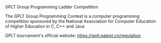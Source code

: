 GPLT Group Programming Ladder Competition

The GPLT Group Programming Contest is a computer programming competition sponsored by the National Association for Computer Education of Higher Education in C, C++ and Java

GPLT tournament's official website: https://gplt.patest.cn/regulation
